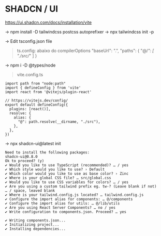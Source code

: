 # SHADCN / UI
https://ui.shadcn.com/docs/installation/vite
  
->  npm install -D tailwindcss postcss autoprefixer
->  npx tailwindcss init -p
  
-> Edit tsconfig.json file 
>  ts.config: abaixo do compilerOptions
      "baseUrl": ".",
      "paths": {
        "@/*": [
          "./src/*"
        ]
      }

->  npm i -D @types/node

>   vite.config.ts

    import path from "node:path"
    import { defineConfig } from 'vite'
    import react from '@vitejs/plugin-react'

    // https://vitejs.dev/config/
    export default defineConfig({
      plugins: [react()],
      resolve: {
        alias: {
          "@": path.resolve(__dirname, "./src"),
        },
      },
    })

->  npx shadcn-ui@latest init

    Need to install the following packages:
    shadcn-ui@0.8.0
    Ok to proceed? (y) 
    ✔ Would you like to use TypeScript (recommended)? … / yes
    ✔ Which style would you like to use? › Default
    ✔ Which color would you like to use as base color? › Zinc
    ✔ Where is your global CSS file? … src/global.css
    ✔ Would you like to use CSS variables for colors? … / yes
    ✔ Are you using a custom tailwind prefix eg. tw-? (Leave blank if not) … / space, leaved blank
    ✔ Where is your tailwind.config.js located? … tailwind.config.js
    ✔ Configure the import alias for components: … @/components
    ✔ Configure the import alias for utils: … @/lib/utils
    ✔ Are you using React Server Components? … no / yes
    ✔ Write configuration to components.json. Proceed? … yes

    ✔ Writing components.json...
    ✔ Initializing project...
    ✔ Installing dependencies...



